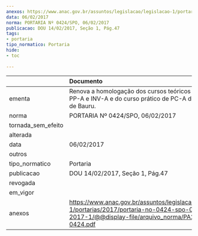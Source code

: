 ```yaml
---
anexos: https://www.anac.gov.br/assuntos/legislacao/legislacao-1/portarias/2017/portaria-no-0424-spo-06-02-2017-1/@@display-file/arquivo_norma/PA2017-0424.pdf
data: 06/02/2017
norma: PORTARIA Nº 0424/SPO, 06/02/2017
publicacao: DOU 14/02/2017, Seção 1, Pág.47
tags:
- portaria
tipo_normatico: Portaria
hide: 
- toc 
 
---
```


|                    | Documento                                                                                                                                              |
|:-------------------|:-------------------------------------------------------------------------------------------------------------------------------------------------------|
| ementa             | Renova a homologação dos cursos teóricos e práticos de PP-A e INV-A e do curso prático de PC-A do Aeroclube de Bauru.                                  |
| norma              | PORTARIA Nº 0424/SPO, 06/02/2017                                                                                                                       |
| tornada_sem_efeito |                                                                                                                                                        |
| alterada           |                                                                                                                                                        |
| data               | 06/02/2017                                                                                                                                             |
| outros             |                                                                                                                                                        |
| tipo_normatico     | Portaria                                                                                                                                               |
| publicacao         | DOU 14/02/2017, Seção 1, Pág.47                                                                                                                        |
| revogada           |                                                                                                                                                        |
| em_vigor           |                                                                                                                                                        |
| anexos             | https://www.anac.gov.br/assuntos/legislacao/legislacao-1/portarias/2017/portaria-no-0424-spo-06-02-2017-1/@@display-file/arquivo_norma/PA2017-0424.pdf |